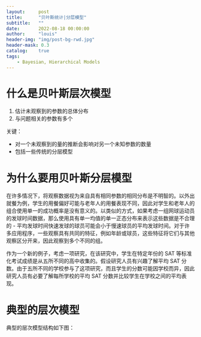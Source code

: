 ```yaml
---
layout:     post
title:      "贝叶斯统计|分层模型"
subtitle:   ""
date:       2022-08-18 00:00:00
author:     "louis"
header-img: "img/post-bg-rwd.jpg"
header-mask: 0.3
catalog:    true
tags:
    - Bayesian, Hierarchical Models
---
```



# 什么是贝叶斯层次模型

1. 估计未观察到的参数的总体分布
2. 与问题相关的参数有多个

关键：
- 对一个未观察到的量的推断会影响对另一个未知参数的数量
- 包括一些传统的分层模型


# 为什么要用贝叶斯分层模型

在许多情况下，将观察数据视为来自具有相同参数的相同分布是不明智的。以外出就餐为例，学生的用餐偏好可能与老年人的用餐表现不同，因此对学生和老年人的组合使用单一的成功概率是没有意义的。以类似的方式，如果考虑一组网球运动员的发球时间数据，那么使用具有单一均值的单一正态分布来表示这些数据是不合理的 - 平均发球时间快速发球的球员可能会小于慢速球员的平均发球时间。对于许多应用程序，一些观察具有共同的特征，例如年龄或球员，这些特征将它们与其他观察区分开来，因此观察到多个不同的组。

作为一个新的例子，考虑一项研究，在该研究中，学生在特定年份的 SAT 等标准化考试成绩是从五所不同的高中收集的。假设研究人员有兴趣了解平均 SAT 分数。由于五所不同的学校参与了这项研究，而且学生的分数可能因学校而异，因此研究人员有必要了解每所学校的平均 SAT 分数并比较学生在学校之间的平均表现。


#  典型的层次模型

典型的层次模型结构如下图：
